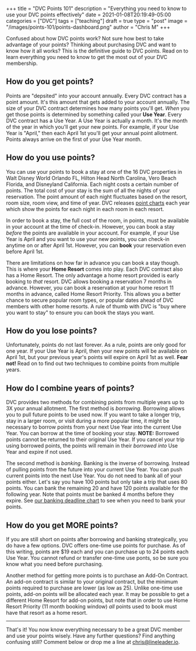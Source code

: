 +++
title = "DVC Points 101"
description = "Everything you need to know to use your DVC points effectively"
date = 2021-01-08T20:19:49-05:00
categories = ["DVC"]
tags = ["teaching"]
draft = true
type = "post"
image = "/images/points-101/points-dashboard.png"
author = "Chris M"
+++

Confused about how DVC points work? Not sure how best to take advantage of your
points? Thinking about purchasing DVC and want to know how it all works? This is
the definitive guide to DVC points. Read on to learn everything you need to
know to get the most out of your DVC membership.

<!--more-->

## How do you get points?

Points are "depsited" into your account annually. Every DVC contract has a
point amount. It's this amount that gets added to your account annually. The
size of your DVC contract determines how many points you'll get. _When_ you get
those points is determined by something called your __Use Year__. Every DVC
contract has a Use Year. A Use Year is actually a month. It's the month of the
year in which you'll get your new points. For example, if your Use Year is
"April," then each April 1st you'll get your annual point allotment. Points
always arrive on the first of your Use Year month.

## How do you use points?

You can use your points to book a stay at one of the 16 DVC properties in Walt
Disney World Orlando FL, Hilton Head North Carolina, Vero Beach Florida, and
Disneyland California.  Each night costs a certain number of points. The total
cost of your stay is the sum of all the nights of your reservation. The point
amount of each night fluctuates based on the resort, room size, room view, and
time of year. DVC releases [point charts][1] each year which show the points for
each night in each room in each resort.

In order to book a stay, the full cost of the room, in points, must be available
in your account at the time of check-in. However, you can book a stay _before_
the points are available in your account. For example, if your Use Year is April
and you want to use your new points, you can check-in anytime on or after April
1st. However, you can __book__ your reservation even before April 1st.

There are limitations on how far in advance you can book a stay though. This is
where your __Home Resort__ comes into play. Each DVC contract also has a Home
Resort. The only advantage a home resort provided is early booking to _that_
resort. DVC allows booking a reservation 7 months in advance. However, you can
book a reservation at your home resort 11 months in advance, called Home Resort
Priority. This allows you a better chance to secure popular room types, or
popular dates ahead of DVC members with other home resorts. A rule of thumb
with DVC is "buy where you want to stay" to ensure you can book the stays you
want.

## How do you lose points?

Unfortunately, points do not last forever. As a rule, points are only good for
one year. If your Use Year is April, then your new points will be available on
April 1st, but your previous year's points will expire on April 1st as well.
__Fear not!__ Read on to find out two techniques to combine points from multiple
years.

## How do I combine years of points?

DVC provides two methods for combining points from multiple years up to 3X your
annual allotment. The first method is _borrowing_. Borrowing allows you to pull
future points to be used now. If you want to take a longer trip, stay in a
larger room, or visit during a more popular time, it might be necessary to
borrow points from your next Use Year into the current Use Year. You can borrow
at the time of booking your stay. __NOTE:__ Borrowed points cannot be returned
to their original Use Year. If you cancel your trip using borrowed points, the
points will remain in their _borrowed into_ Use Year and expire if not used.

The second method is _banking_. Banking is the inverse of borrowing. Instead of
pulling points from the future into your current Use Year. You can push current
points into the next Use Year.  You do not need to bank all of your points
either. Let's say you have 100 points but only take a trip that uses 80 points.
You can bank the remaining 20 and have 120 points available for the following
year. Note that points must be banked 4 months before they expire. See [our
banking deadline chart][2] to see when you need to bank your points.

## How do you get MORE points?

If you are still short on points after borrowing and banking strategically, you
do have a few options. DVC offers one-time use points for purchase. As of this
writing, points are $19 each and you can purchase up to 24 points each Use Year.
You cannot refund or transfer one-time use ponts, so be sure you know what you
need before purchasing.

Another method for getting more points is to purchase an Add-On Contract. An
add-on contract is similar to your original contract, but the minimum points
required to purchase are lower (as low as 25). Unlike one-time use points,
add-on points will be allocated each year. It may be possible to get a different
Home Resort for add-on points, but note that in order to use Home Resort
Priority (11 month booking window) _all_ points used to book must have that
resort as a home resort.

-------

That's it! You now know everything necessary to be a great DVC member and use
your points wisely. Have any further questions? Find anything confusing still?
Comment below or drop me a line at chris@lineleader.io.


[1]: https://disneyvacationclub.disney.go.com/vacation-planning/points-charts/
[2]: https://blog.lineleader.io/posts/dvc-banking-windows
